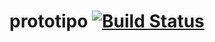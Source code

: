 # prototipo [![Build Status](https://travis-ci.org/equipe-les/prototipo.svg?branch=master)](https://travis-ci.org/equipe-les/prototipo)
